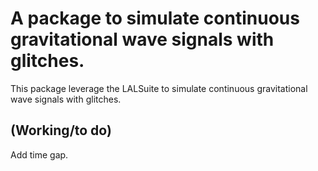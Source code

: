 # A package to simulate continuous gravitational wave signals with glitches.

This package leverage the LALSuite to simulate continuous gravitational wave signals with glitches.


## (Working/to do)

Add time gap. 
